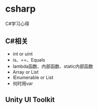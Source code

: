 # csharp

C#学习心得

## C#相关

* int or uint
* is、==、Equals
* lambda函数、内部函数、static内部函数
* Array or List
* IEnumerable or List
* 何时用var

## Unity UI Toolkit
